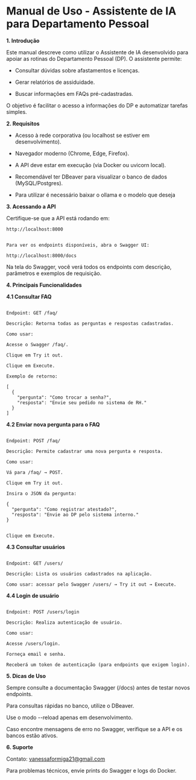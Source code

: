 # Manual de Uso - Assistente de IA para Departamento Pessoal

**1. Introdução**

Este manual descreve como utilizar o Assistente de IA desenvolvido para apoiar as rotinas do Departamento Pessoal (DP). O assistente permite:

- Consultar dúvidas sobre afastamentos e licenças.

- Gerar relatórios de assiduidade.

- Buscar informações em FAQs pré-cadastradas.

O objetivo é facilitar o acesso a informações do DP e automatizar tarefas simples.

**2. Requisitos**

- Acesso à rede corporativa (ou localhost se estiver em desenvolvimento).

- Navegador moderno (Chrome, Edge, Firefox).

- A API deve estar em execução (via Docker ou uvicorn local).

- Recomendável ter DBeaver para visualizar o banco de dados (MySQL/Postgres).

- Para utilizar é necessário baixar o ollama e o modelo que deseja

**3. Acessando a API**

Certifique-se que a API está rodando em:

``````
http://localhost:8000


Para ver os endpoints disponíveis, abra o Swagger UI:

http://localhost:8000/docs

``````

Na tela do Swagger, você verá todos os endpoints com descrição, parâmetros e exemplos de requisição.

**4. Principais Funcionalidades**

**4.1 Consultar FAQ**

``````

Endpoint: GET /faq/

Descrição: Retorna todas as perguntas e respostas cadastradas.

Como usar:

Acesse o Swagger /faq/.

Clique em Try it out.

Clique em Execute.

Exemplo de retorno:

[
  {
    "pergunta": "Como trocar a senha?",
    "resposta": "Envie seu pedido no sistema de RH."
  }
]

``````

**4.2 Enviar nova pergunta para o FAQ**

``````

Endpoint: POST /faq/

Descrição: Permite cadastrar uma nova pergunta e resposta.

Como usar:

Vá para /faq/ → POST.

Clique em Try it out.

Insira o JSON da pergunta:

{
  "pergunta": "Como registrar atestado?",
  "resposta": "Envie ao DP pelo sistema interno."
}


Clique em Execute.

``````

**4.3 Consultar usuários**

``````

Endpoint: GET /users/

Descrição: Lista os usuários cadastrados na aplicação.

Como usar: acessar pelo Swagger /users/ → Try it out → Execute.

``````

**4.4 Login de usuário**

``````

Endpoint: POST /users/login

Descrição: Realiza autenticação de usuário.

Como usar:

Acesse /users/login.

Forneça email e senha.

Receberá um token de autenticação (para endpoints que exigem login).

``````

**5. Dicas de Uso**

Sempre consulte a documentação Swagger (/docs) antes de testar novos endpoints.

Para consultas rápidas no banco, utilize o DBeaver.

Use o modo --reload apenas em desenvolvimento.

Caso encontre mensagens de erro no Swagger, verifique se a API e os bancos estão ativos.

**6. Suporte**

Contato: vanessaformiga21@gmail.com

Para problemas técnicos, envie prints do Swagger e logs do Docker.